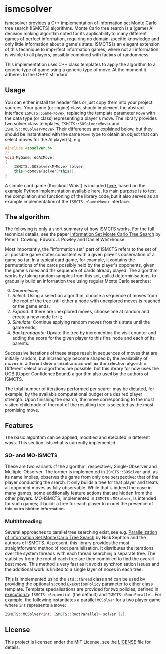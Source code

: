 # ismcsolver
ismcsolver provides a C++ implementation of information set Monte Carlo tree search (ISMCTS) algorithms. Monte Carlo tree search is a (game) AI decision making algorithm noted for its applicability to many different games of perfect information, requiring no domain-specific knowledge and only little information about a game's state. ISMCTS is an elegant extension of this technique to imperfect information games, where not all information is visible to all players, possibly combined with factors of randomness.

This implementation uses C++ class templates to apply the algorithm to a generic type of game using a generic type of move. At the moment it adheres to the C++11 standard.

## Usage
You can either install the header files or just copy them into your project sources. Your game (or engine) class should implement the abstract interface `ISMCTS::Game<Move>`, replacing the template parameter `Move` with the data type (or class) representing a player's move. The library provides two solver class templates, `ISMCTS::SOSolver<Move>` and `ISMCTS::MOSolver<Move>`. Their differences are explained below, but they should be instantiated with the same `Move` type to obtain an object that can select moves for the AI player(s), e.g.
```cpp
#include <sosolver.h>
// ...
void MyGame::doAIMove()
{
    ISMCTS::SOSolver<MyMove> solver;
    this->doMove(solver(*this));
}
```
A simple card game (Knockout Whist) is included [here](test), based on the example Python implementation available [here](https://gist.github.com/kjlubick/8ea239ede6a026a61f4d). Its main purpose is to test the compilation and functioning of the library code, but it also serves as an example implementation of the `ISMCTS::Game<Move>` interface.

## The algorithm
The following is only a short summary of how ISMCTS works. For the full technical details, see the paper [Information Set Monte Carlo Tree Search](https://pure.york.ac.uk/portal/files/13014166/CowlingPowleyWhitehouse2012.pdf) by Peter I. Cowling, Edward J. Powley and Daniel Whitehouse.

Most importantly, the "information set" part of ISMCTS refers to the set of all possible game states consistent with a given player's observation of a game so far. In a typical card game, for example, it contains the permutations of the cards possibly held by the player's opponents, given the game's rules and the sequence of cards already played. The algorithm works by taking random samples from this set, called determinisations, to gradually build an information tree using regular Monte Carlo searches:

0. *Determinise*;
1. *Select:* Using a selection algorithm, choose a sequence of moves from the root of the tree until either a node with unexplored moves is reached or the game ends;
2. *Expand:* If there are unexplored moves, choose one at random and create a new node for it;
3. *Simulate:* Continue applying random moves from this state until the game ends;
4. *Backpropagate:* Update the tree by incrementing the visit counter and adding the score for the given player to this final node and each of its parents.

Successive iterations of these steps result in sequences of moves that are initially random, but increasingly become shaped by the availability of moves in different determinisations as well as the selection algorithm. Different selection algorithms are possible, but this library for now uses the UCB (Upper Confidence Bound) algorithm also used by the authors of ISMCTS.

The total number of iterations performed per search may be dictated, for example, by the available computational budget or a desired player strength. Upon finishing the search, the move corresponding to the most visited child node of the root of the resulting tree is selected as the most promising move.

## Features
The basic algorithm can be applied, modified and executed in different ways. This section lists what is currently implemented.

### SO- and MO-ISMCTS
These are two variants of the algorithm, respectively Single-Observer and Multiple-Observer. The former is implemented in `ISMCTS::SOSolver` and, as its name implies, observes the game from only one perspective: that of the player conducting the search. It only builds a tree for that player and treats all opponent moves as fully observable. While that is indeed the case in many games, some additionally feature actions that are hidden from the other players. MO-ISMCTS, implemented in `ISMCTS::MOSolver`, is intended for such games; it builds a tree for each player to model the presence of this extra hidden information.

### Multithreading
Several approaches to parallel tree searching exist, see e.g. [Parallelization of Information Set Monte Carlo Tree Search](https://www-users.cs.york.ac.uk/~nsephton/papers/wcci2014-ismcts-parallelization.pdf) by Nick Sephton and the authors of ISMCTS. At present, this library provides the most straightforward method of root parallelisation. It distributes the iterations over the system threads, with each thread searching a separate tree. The statistics from the root of each tree are then combined to find the overall best move. This method is very fast as it avoids synchronisation issues and the additional work is limited to a single layer of nodes in each tree.

This is implemented using the `std::thread` class and can be used by providing the optional second `ExecutionPolicy` parameter to either class template. Template specialisations are provided for two policies, defined in [execution.h](include/execution.h): `ISMCTS::Sequential` (the default) and `ISMCTS::RootParallel`. For example, the following instantiates a parallel `MOSolver` for a two player game where `int` represents a move:
```cpp
ISMCTS::MOSolver<int, ISMCTS::RootParallel> solver {2};
```

## License
This project is licensed under the MIT License, see the [LICENSE](LICENSE) file for details.
